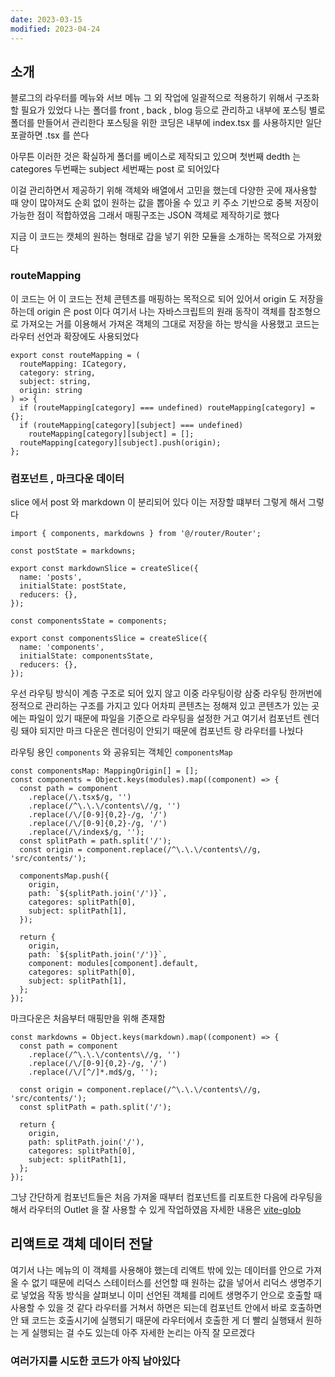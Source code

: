 ```yaml
---
date: 2023-03-15
modified: 2023-04-24
---
```


## 소개

블로그의 라우터를 메뉴와 서브 메뉴 그 외 작업에 일괄적으로 적용하기 위해서 구조화할 필요가 있었다
나는
폴더를 front , back , blog 등으로 관리하고 내부에 포스팅 별로 폴더를 만들어서 관리한다
포스팅을 위한 코딩은 내부에 index.tsx 를 사용하지만 일단 포괄하면 .tsx 를 쓴다

아무튼 이러한 것은 확실하게 폴더를 베이스로 제작되고 있으며
첫번째 dedth 는 categores 두번째는 subject 세번째는 post 로 되어있다

이걸 관리하면서 제공하기 위해 객체와 배열에서 고민을 했는데
다양한 곳에 재사용할 때 양이 많아져도 순회 없이 원하는 값을 뽑아올 수 있고
키 주소 기반으로 중복 저장이 가능한 점이 적합하였음
그래서 매핑구조는 JSON 객체로 제작하기로 했다

지금 이 코드는 캣체의 원하는 형태로 갑을 넣기 위한 모듈을 소개하는 목적으로 가져왔다

### routeMapping

이 코드는 어 이 코드는 전체 콘텐츠를 매핑하는 목적으로 되어 있어서 origin 도 저장을 하는데
origin 은 post 이다
여기서 나는 자바스크립트의 원래 동작이 객체를 참조형으로 가져오는 거를 이용해서
가져온 객체의 그대로 저장을 하는 방식을 사용했고
코드는 라우터 선언과 확장에도 사용되었다

```tsx
export const routeMapping = (
  routeMapping: ICategory,
  category: string,
  subject: string,
  origin: string
) => {
  if (routeMapping[category] === undefined) routeMapping[category] = {};
  if (routeMapping[category][subject] === undefined)
    routeMapping[category][subject] = [];
  routeMapping[category][subject].push(origin);
};
```

### 컴포넌트 , 마크다운 데이터

slice 에서 post 와 markdown 이 분리되어 있다
이는 저장할 떄부터 그렇게 해서 그렇다

```tsx
import { components, markdowns } from '@/router/Router';

const postState = markdowns;

export const markdownSlice = createSlice({
  name: 'posts',
  initialState: postState,
  reducers: {},
});

const componentsState = components;

export const componentsSlice = createSlice({
  name: 'components',
  initialState: componentsState,
  reducers: {},
});
```

우선 라우팅 방식이 계층 구조로 되어 있지 않고 이중 라우팅이랑 삼중 라우팅 한꺼번에 정적으로 관리하는 구조를 가지고 있다
어차피 콘텐츠는 정해져 있고 콘텐츠가 있는 곳에는 파일이 있기 때문에 파일을 기준으로 라우팅을 설정한 거고
여기서 컴포넌트 렌더링 돼야 되지만 마크 다운은 렌더링이 안되기 때문에 컴포넌트 랑 라우터를 나눴다

라우팅 용인 `components` 와 공유되는 객체인 `componentsMap`

```tsx
const componentsMap: MappingOrigin[] = [];
const components = Object.keys(modules).map((component) => {
  const path = component
    .replace(/\.tsx$/g, '')
    .replace(/^\.\.\/contents\//g, '')
    .replace(/\/[0-9]{0,2}-/g, '/')
    .replace(/\/[0-9]{0,2}-/g, '/')
    .replace(/\/index$/g, '');
  const splitPath = path.split('/');
  const origin = component.replace(/^\.\.\/contents\//g, 'src/contents/');

  componentsMap.push({
    origin,
    path: `${splitPath.join('/')}`,
    categores: splitPath[0],
    subject: splitPath[1],
  });

  return {
    origin,
    path: `${splitPath.join('/')}`,
    component: modules[component].default,
    categores: splitPath[0],
    subject: splitPath[1],
  };
});
```

마크다운은 처음부터 매핑만을 위해 존재함

```tsx
const markdowns = Object.keys(markdown).map((component) => {
  const path = component
    .replace(/^\.\.\/contents\//g, '')
    .replace(/\/[0-9]{0,2}-/g, '/')
    .replace(/\/[^/]*.md$/g, '');

  const origin = component.replace(/^\.\.\/contents\//g, 'src/contents/');
  const splitPath = path.split('/');

  return {
    origin,
    path: splitPath.join('/'),
    categores: splitPath[0],
    subject: splitPath[1],
  };
});
```

그냥 간단하게 컴포넌트들은 처음 가져올 때부터 컴포넌트를 리포트한 다음에 라우팅을 해서 라우터의 Outlet 을 잘 사용할 수 있게 작업하였음
자세한 내용은 [vite-glob](../../../work/vite/vite-glob.md)

## 리액트로 객체 데이터 전달

여기서 나는 메뉴의 이 객체를 사용해야 했는데 리액트 밖에 있는 데이터를 안으로 가져올 수 없기 때문에
리덕스 스테이터스를 선언할 때 원하는 값을 넣어서 리덕스 생명주기로 넣었음
작동 방식을 살펴보니 이미 선언된 객체를 리에트 생명주기 안으로 호출할 때 사용할 수 있을 것 같다
라우터를 거쳐서 하면은 되는데 컴포넌트 안에서 바로 호출하면 안 돼 코드는 호출시기에 실행되기 때문에 라우터에서
호출한 게 더 빨리 실행돼서 원하는 게 실행되는 걸 수도 있는데
아주 자세한 논리는 아직 잘 모르겠다

### 여러가지를 시도한 코드가 아직 남아있다
